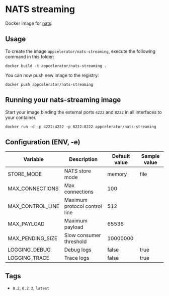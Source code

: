 # NATS streaming

Docker image for [nats](https://registry.hub.docker.com/_/nats-streaming/).

## Usage
To create the image `appcelerator/nats-streaming`, execute the following command in this folder:

    docker build -t appcelerator/nats-streaming .

You can now push new image to the registry:

    docker push appcelerator/nats-streaming


## Running your nats-streaming image

Start your image binding the external ports `4222` and `8222` in all interfaces to your container.

    docker run -d -p 4222:4222 -p 8222:8222 appcelerator/nats-streaming

## Configuration (ENV, -e)

Variable | Description | Default value | Sample value 
-------- | ----------- | ------------- | ------------
STORE_MODE | NATS store mode | memory | file
MAX_CONNECTIONS | Max connections | 100 |
MAX_CONTROL_LINE | Maximum protocol control line | 512 |
MAX_PAYLOAD | Maximum payload | 65536 |
MAX_PENDING_SIZE | Slow consumer threshold | 10000000 |
LOGGING_DEBUG | Debug logs | false | true
LOGGING_TRACE | Trace logs | false | true

## Tags

- `0.2`, `0.2.2`, `latest`
